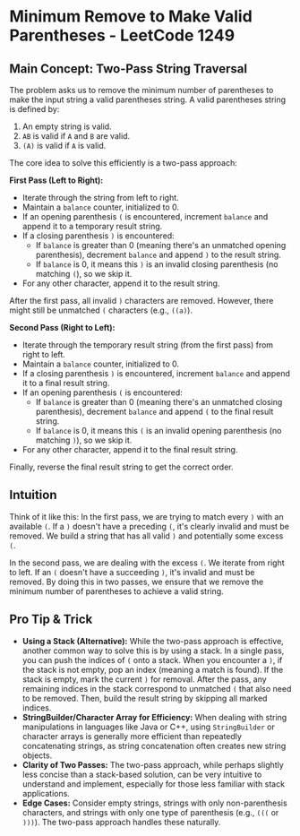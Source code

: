 # Minimum Remove to Make Valid Parentheses - LeetCode 1249

## Main Concept: Two-Pass String Traversal

The problem asks us to remove the minimum number of parentheses to make the input string a valid parentheses string. A valid parentheses string is defined by:
1.  An empty string is valid.
2.  `AB` is valid if `A` and `B` are valid.
3.  `(A)` is valid if `A` is valid.

The core idea to solve this efficiently is a two-pass approach:

**First Pass (Left to Right):**
-   Iterate through the string from left to right.
-   Maintain a `balance` counter, initialized to 0.
-   If an opening parenthesis `(` is encountered, increment `balance` and append it to a temporary result string.
-   If a closing parenthesis `)` is encountered:
    -   If `balance` is greater than 0 (meaning there's an unmatched opening parenthesis), decrement `balance` and append `)` to the result string.
    -   If `balance` is 0, it means this `)` is an invalid closing parenthesis (no matching `(`), so we skip it.
-   For any other character, append it to the result string.

After the first pass, all invalid `)` characters are removed. However, there might still be unmatched `(` characters (e.g., `((a)`).

**Second Pass (Right to Left):**
-   Iterate through the temporary result string (from the first pass) from right to left.
-   Maintain a `balance` counter, initialized to 0.
-   If a closing parenthesis `)` is encountered, increment `balance` and append it to a final result string.
-   If an opening parenthesis `(` is encountered:
    -   If `balance` is greater than 0 (meaning there's an unmatched closing parenthesis), decrement `balance` and append `(` to the final result string.
    -   If `balance` is 0, it means this `(` is an invalid opening parenthesis (no matching `)`), so we skip it.
-   For any other character, append it to the final result string.

Finally, reverse the final result string to get the correct order.

## Intuition

Think of it like this: In the first pass, we are trying to match every `)` with an available `(`. If a `)` doesn't have a preceding `(`, it's clearly invalid and must be removed. We build a string that has all valid `)` and potentially some excess `(`.

In the second pass, we are dealing with the excess `(`. We iterate from right to left. If an `(` doesn't have a succeeding `)`, it's invalid and must be removed. By doing this in two passes, we ensure that we remove the minimum number of parentheses to achieve a valid string.

## Pro Tip & Trick

-   **Using a Stack (Alternative):** While the two-pass approach is effective, another common way to solve this is by using a stack. In a single pass, you can push the indices of `(` onto a stack. When you encounter a `)`, if the stack is not empty, pop an index (meaning a match is found). If the stack is empty, mark the current `)` for removal. After the pass, any remaining indices in the stack correspond to unmatched `(` that also need to be removed. Then, build the result string by skipping all marked indices.
-   **StringBuilder/Character Array for Efficiency:** When dealing with string manipulations in languages like Java or C++, using `StringBuilder` or character arrays is generally more efficient than repeatedly concatenating strings, as string concatenation often creates new string objects.
-   **Clarity of Two Passes:** The two-pass approach, while perhaps slightly less concise than a stack-based solution, can be very intuitive to understand and implement, especially for those less familiar with stack applications.
-   **Edge Cases:** Consider empty strings, strings with only non-parenthesis characters, and strings with only one type of parenthesis (e.g., `(((` or `)))`). The two-pass approach handles these naturally.
